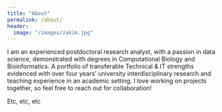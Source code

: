 ```yaml
---
title: "About"
permalink: /about/
header:
  image: "/images/zakim.jpg"
---
```


I am an experienced postdoctoral research analyst, with a passion in data science, demonstrated with degrees in Computational Biology and Bioinformatics. A portfolio of transferable Technical & IT strengths evidenced with over four years’ university interdisciplinary research and teaching experience in an academic setting. I love working on projects together, so feel free to reach out for collaboration!

Etc, etc, etc
